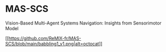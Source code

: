 # MAS-SCS
Vision-Based Multi-Agent Systems Navigation: Insights from Sensorimotor Model

[[https://github.com/ReMIX-fr/MAS-SCS/blob/main/babbling1_v1.png|alt=octocat]]
